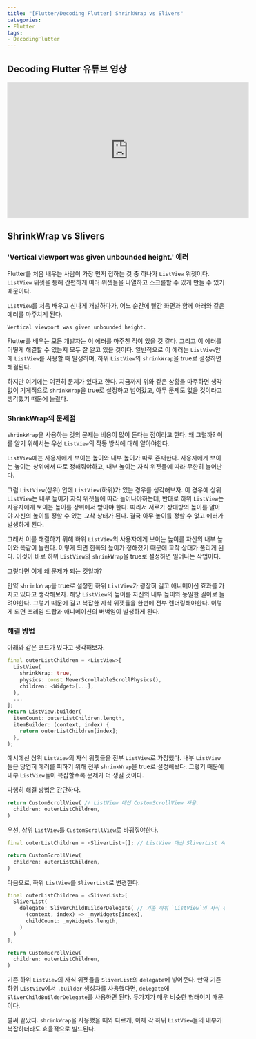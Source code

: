 ```yaml
---
title: "[Flutter/Decoding Flutter] ShrinkWrap vs Slivers"
categories:
- Flutter
tags:
- DecodingFlutter
---
```


## Decoding Flutter 유튜브 영상

<iframe width="560" height="315" src="https://www.youtube.com/embed/LUqDNnv_dh0?cc_load_policy=1" frameborder="0" allowfullscreen></iframe>

<br>

## ShrinkWrap vs Slivers

### 'Vertical viewport was given unbounded height.' 에러

Flutter를 처음 배우는 사람이 가장 먼저 접하는 것 중 하나가 `ListView` 위젯이다. `ListView` 위젯을 통해 간편하게 여러 위젯들을 나열하고 스크롤할 수 있게 만들 수 있기 때문이다.

`ListView`를 처음 배우고 신나게 개발하다가, 어느 순간에 빨간 화면과 함께 아래와 같은 에러를 마주치게 된다.

``` console
Vertical viewport was given unbounded height.
```

Flutter를 배우는 모든 개발자는 이 에러를 마주친 적이 있을 것 같다. 그리고 이 에러를 어떻게 해결할 수 있는지 모두 잘 알고 있을 것이다. 일반적으로 이 에러는 `ListView`안에 `ListView`를 사용할 때 발생하며, 하위 `ListView`의 `shrinkWrap`을 true로 설정하면 해결된다.

하지만 여기에는 여전히 문제가 있다고 한다. 지금까지 위와 같은 상황을 마주하면 생각 없이 기계적으로 `shrinkWrap`을 true로 설정하고 넘어갔고, 아무 문제도 없을 것이라고 생각했기 때문에 놀랐다.

### ShrinkWrap의 문제점

`shrinkWrap`을 사용하는 것의 문제는 비용이 많이 든다는 점이라고 한다. 왜 그럴까? 이를 알기 위해서는 우선 `ListView`의 작동 방식에 대해 알아야한다.

`ListView`에는 사용자에게 보이는 높이와 내부 높이가 따로 존재한다. 사용자에게 보이는 높이는 상위에서 따로 정해줘야하고, 내부 높이는 자식 위젯들에 따라 무한히 늘어난다.

그럼 `ListView`(상위) 안에 `ListView`(하위)가 있는 경우를 생각해보자. 이 경우에 상위 `ListView`는 내부 높이가 자식 위젯들에 따라 늘어나야하는데, 반대로 하위 `ListView`는 사용자에게 보이는 높이를 상위에서 받아야 한다. 따라서 서로가 상대방의 높이를 알아야 자신의 높이를 정할 수 있는 교착 상태가 된다. 결국 아무 높이를 정할 수 없고 에러가 발생하게 된다.

그래서 이를 해결하기 위해 하위 `ListView`의 사용자에게 보이는 높이를 자신의 내부 높이와 똑같이 늘린다. 이렇게 되면 한쪽의 높이가 정해졌기 때문에 교착 상태가 풀리게 된다. 이것이 바로 하위 `ListView`의 `shrinkWrap`을 true로 설정하면 일어나는 작업이다.

그렇다면 이게 왜 문제가 되는 것일까?

만약 `shrinkWrap`을 true로 설정한 하위  `ListView`가 굉장히 길고 애니메이션 효과를 가지고 있다고 생각해보자. 해당 `ListView`의 높이를 자신의 내부 높이와 동일한 길이로 늘려야한다. 그렇기 때문에 길고 복잡한 자식 위젯들을 한번에 전부 렌더링해야한다. 이렇게 되면 프레임 드랍과 애니메이션의 버벅임이 발생하게 된다.

### 해결 방법

아래와 같은 코드가 있다고 생각해보자.

``` dart
final outerListChildren = <ListView>[
  ListView(
    shrinkWrap: true,
    physics: const NeverScrollableScrollPhysics(),
    children: <Widget>[...],
  ),
  ...
];
return ListView.builder(
  itemCount: outerListChildren.length,
  itemBuilder: (context, index) {
    return outerListChildren[index];
  },
);
```

예시에선 상위 `ListView`의 자식 위젯들을 전부 `ListView`로 가정했다. 내부 `ListView`들은 당연히 에러를 피하기 위해 전부 `shrinkWrap`을 true로 설정해놨다. 그렇기 때문에 내부 `ListView`들이 복잡할수록 문제가 더 생길 것이다.

다행히 해결 방법은 간단하다.

``` dart
return CustomScrollView( // ListView 대신 CustomScrollView 사용.
  children: outerListChildren,
)
```

우선, 상위 `ListView`를 `CustomScrollView`로 바꿔줘야한다.

``` dart
final outerListChildren = <SliverList>[]; // ListView 대신 SliverList 사용.

return CustomScrollView(
  children: outerListChildren,
)
```

다음으로, 하위 `ListView`를 `SliverList`로 변경한다.

``` dart
final outerListChildren = <SliverList>[
  SliverList(
    delegate: SliverChildBuilderDelegate( // 기존 하위 `ListView`의 자식 위젯들을 넣는다.
      (context, index) => _myWidgets[index],
      childCount: _myWidgets.length,
    )
  )
];

return CustomScrollView(
  children: outerListChildren,
)
```


기존 하위 `ListView`의 자식 위젯들을 `SliverList`의 `delegate`에 넣어준다. 만약 기존 하위 `ListView`에서 `.builder` 생성자를 사용했다면, `delegate`에 `SliverChildBuilderDelegate`를 사용하면 된다. 두가지가 매우 비슷한 형태이기 때문이다.

벌써 끝났다. `shrinkWrap`을 사용했을 때와 다르게,  이제 각 하위 `ListView`들의 내부가 복잡하더라도 효율적으로 빌드된다.
